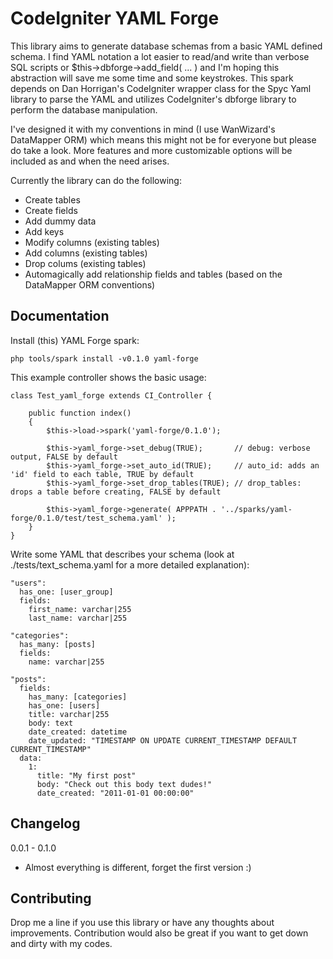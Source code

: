CodeIgniter YAML Forge
======================
This library aims to generate database schemas from a basic YAML defined schema. I find YAML notation a lot easier to read/and write than verbose SQL scripts or $this->dbforge->add_field( ... ) and I'm hoping this abstraction will save me some time and some keystrokes. This spark depends on Dan Horrigan's CodeIgniter wrapper class for the Spyc Yaml library to parse the YAML and utilizes CodeIgniter's dbforge library to perform the database manipulation.

I've designed it with my conventions in mind (I use WanWizard's DataMapper ORM) which means this might not be for everyone but please do take a look. More features and more customizable options will be included as and when the need arises.

Currently the library can do the following:

 *   Create tables
 *   Create fields
 *   Add dummy data
 *   Add keys
 *   Modify columns (existing tables)
 *   Add columns (existing tables)
 *   Drop colums (existing tables)
 *   Automagically add relationship fields and tables (based on the DataMapper ORM conventions)

Documentation
-------------

Install (this) YAML Forge spark:

    php tools/spark install -v0.1.0 yaml-forge

This example controller shows the basic usage:

    class Test_yaml_forge extends CI_Controller {
    
        public function index()
        {
            $this->load->spark('yaml-forge/0.1.0');
        
            $this->yaml_forge->set_debug(TRUE);       // debug: verbose output, FALSE by default
            $this->yaml_forge->set_auto_id(TRUE);     // auto_id: adds an 'id' field to each table, TRUE by default
            $this->yaml_forge->set_drop_tables(TRUE); // drop_tables: drops a table before creating, FALSE by default

            $this->yaml_forge->generate( APPPATH . '../sparks/yaml-forge/0.1.0/test/test_schema.yaml' );
        }
    }

Write some YAML that describes your schema (look at ./tests/text_schema.yaml
for a more detailed explanation):

    "users":
      has_one: [user_group]
      fields: 
        first_name: varchar|255
        last_name: varchar|255

    "categories":
      has_many: [posts]
      fields: 
        name: varchar|255

    "posts":
      fields:
        has_many: [categories]
        has_one: [users]
        title: varchar|255
        body: text
        date_created: datetime
        date_updated: "TIMESTAMP ON UPDATE CURRENT_TIMESTAMP DEFAULT CURRENT_TIMESTAMP"
      data:
        1:
          title: "My first post"
          body: "Check out this body text dudes!"
          date_created: "2011-01-01 00:00:00"

Changelog
---------
0.0.1 - 0.1.0

 * Almost everything is different, forget the first version :)

Contributing
------------
Drop me a line if you use this library or have any thoughts about improvements. Contribution would also be great if you want to get down and dirty with my codes.
